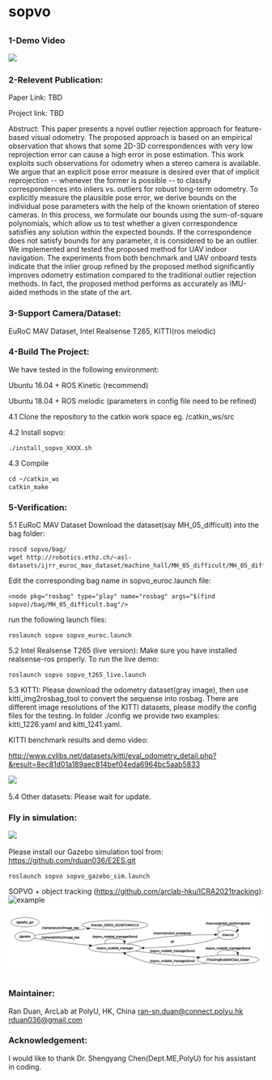 #  sopvo
## 

### 1-Demo Video

[![](http://img.youtube.com/vi/VfmFdpIEhFM/0.jpg)](http://www.youtube.com/watch?v=VfmFdpIEhFM "")

### 2-Relevent Publication:

Paper Link: TBD

Project link: TBD

Abstruct:
This paper presents a novel outlier rejection approach for feature-based visual odometry. The proposed approach is based on an empirical observation that shows that some 2D-3D correspondences with very low reprojection error can cause a high error in pose estimation. This work exploits such observations for odometry when a stereo camera is available. We argue that an explicit pose error measure is desired over that of implicit reprojection -- whenever the former is possible -- to classify correspondences into inliers vs. outliers for robust long-term odometry. To explicitly measure the plausible pose error, we derive bounds on the individual pose parameters with the help of the known orientation of stereo cameras. In this process, we formulate our bounds using the sum-of-square polynomials, which allow us to test whether a given correspondence satisfies any solution within the expected bounds. If the correspondence does not satisfy bounds for any parameter, it is considered to be an outlier. We implemented and tested the proposed method for UAV indoor navigation. The experiments from both benchmark and UAV onboard tests indicate that the inlier group refined by the proposed method significantly improves odometry estimation compared to the traditional outlier rejection methods. In fact, the proposed method performs as accurately as IMU-aided methods in the state of the art.

### 3-Support Camera/Dataset:

EuRoC MAV Dataset, Intel Realsense T265, KITTI(ros melodic)

### 4-Build The Project:

We have tested in the following environment:

Ubuntu 16.04 + ROS Kinetic (recommend)

Ubuntu 18.04 + ROS melodic (parameters in config file need to be refined)

4.1 Clone the repository to the catkin work space eg. /catkin_ws/src

4.2 Install sopvo:
````
./install_sopvo_XXXX.sh
````
4.3 Compile
````
cd ~/catkin_ws
catkin_make
````
### 5-Verification:

5.1 EuRoC MAV Dataset
Download the dataset(say MH_05_difficult) into the bag folder:
````
roscd sopvo/bag/
wget http://robotics.ethz.ch/~asl-datasets/ijrr_euroc_mav_dataset/machine_hall/MH_05_difficult/MH_05_difficult.bag
````
Edit the corresponding bag name in sopvo_euroc.launch file:
````
<node pkg="rosbag" type="play" name="rosbag" args="$(find sopvo)/bag/MH_05_difficult.bag"/>
````
run the following launch files:
````
roslaunch sopvo sopvo_euroc.launch
````

5.2 Intel Realsense T265 (live version):
Make sure you have installed realsense-ros properly. To run the live demo:
````
roslaunch sopvo sopvo_t265_live.launch
````

5.3 KITTI:
Please download the odometry dataset(gray image), then use kitti_img2rosbag_tool to convert the sequense into rosbag.
There are different image resolutions of the KITTI datasets, please modify the config files for the testing. 
In folder ./config we provide two examples: kitti_1226.yaml and kitti_1241.yaml. 

KITTI benchmark results and demo video:

http://www.cvlibs.net/datasets/kitti/eval_odometry_detail.php?&result=8ec81d01a189aec814bef04eda6964bc5aab5833

[![](http://img.youtube.com/vi/0eGTsfJpJl4/0.jpg)](http://www.youtube.com/watch?v=0eGTsfJpJl4 "")

5.4 Other datasets:
Please wait for update.

### Fly in simulation:

<img src="results/sopvo_sim.gif" width="600"> <br />

Please install our Gazebo simulation tool from: https://github.com/rduan036/E2ES.git

````
roslaunch sopvo sopvo_gazebo_sim.launch
````

SOPVO + object tracking (https://github.com/arclab-hku/ICRA2021tracking): 
![example](results/vo_tracking_demo.gif)
<img src="results/rqt_graph.png" width="600"> <br />

### Maintainer:

Ran Duan, ArcLab at PolyU, HK, China
ran-sn.duan@connect.polyu.hk
rduan036@gmail.com

### Acknowledgement:
I would like to thank Dr. Shengyang Chen(Dept.ME,PolyU) for his assistant in coding.  
